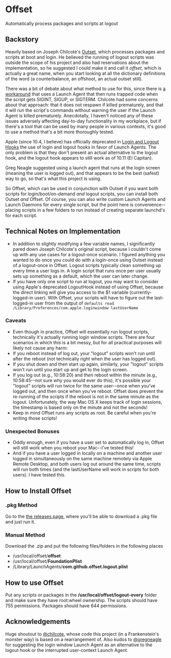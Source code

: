 # Offset
Automatically process packages and scripts at logout

## Backstory
Heavily based on Joseph Chilcote's [Outset](https://github.com/chilcote/outset), which processes packages and scripts at boot and login. He believed the running of logout scripts was outside the scope of his project and also had reservations about the implementation, so he suggested I could make it and call it _offset_, which is actually a great name, when you start looking at all the dictionary definitions of the word (a counterbalance, an offshoot, an actual outset still).

There was a bit of debate about what method to use for this, since there is [a workaround](http://apple.stackexchange.com/a/151492) that uses a Launch Agent that then runs trapped code when the script gets SIGINT, SIGUP, or SIGTERM. Chilcote had some concerns about that approach: that it does not respawn if killed prematurely, and that it will run the script's commands without warning the user if the Launch Agent is killed prematurely. Anecdotally, I haven't noticed any of these issues adversely affecting day-to-day functionality in my workplace, but if there's a tool that can be used by many people in various contexts, it's good to use a method that's a bit more thoroughly tested.

Apple (since 10.4, I believe) has officially deprecated in [Login and Logout Hooks](https://developer.apple.com/library/mac/documentation/MacOSX/Conceptual/BPSystemStartup/Chapters/CustomLogin.html) the use of login and logout hooks in favor of Launch Agents. The only problem is that they don't present an actual alternative to the logout hook, and the logout hook appears to still work as of 10.11 (El Capitan).

Greg Neagle suggested using a launch agent that runs at the login screen (meaning the user is logged out), and that appears to be the best (safest) way to go, so that's what this project is using.

So Offset, which can be used in conjunction with Outset if you want both scripts for login/boot/on-demand _and_ logout scripts, you can install both Outset _and_ Offset. Of course, you can also write custom Launch Agents and Launch Daemons for every single script, but the point here is convenience--placing scripts in a few folders to run instead of creating separate launchd's for each script.

## Technical Notes on Implementation
* In addition to slightly modifying a few variable names, I significantly pared down Joseph Chilcote's original script, because I couldn't come up with any use cases for a logout-once scenario. I figured anything you wanted to do once you could do with a login-once using Outset instead of a logout-once in Offset. Logout scripts typically clean something up every time a user logs in. A login script that runs once per user usually sets up something as a default, which the user can later change.
* If you have only one script to run at logout, you may want to consider using Apple's deprecated LogoutHook instead of using Offset, because the direct linking will give you access to the $1 variable (currently-logged-in user). With Offset, your scripts will have to figure out the last-logged-in user from the output of ```defaults read /Library/Preferences/com.apple.loginwindow lastUserName```

### Caveats
* Even though in practice, Offset will essentially run logout scripts, technically it's actually running login window scripts. There are four scenarios in which this is a bit messy, but for all practical purposes will likely not cause any harm:
 * If you reboot instead of log out, your "logout" scripts won't run until after the reboot (not technically right when the user has logged out).
 * If you shut down and then start up again, similarly, your "logout" scripts won't run until you start up and get to the login screen.
 * If you log out (e.g., 10:58:20) and _then_ reboot within the minute (e.g., 10:58:45--not sure why you would ever do this), it's possible your "logout" scripts will run twice for the same user--once when you've logged out, and then once when you've reboot. Offset does prevent the re-running of the scripts if the reboot is not in the same minute as the logout. Unfortunately, the way Mac OS X keeps track of login sessions, the timestamp is based only on the minute and not the seconds!
* Keep in mind Offset runs any scripts as root. Be careful when you're writing those scripts!

### Unexpected Bonuses
* Oddly enough, even if you have a user set to automatically log in, Offset will still work when you reboot your Mac--I've tested this!
* And if you have a user logged in locally on a machine and another user logged in simultaneously on the same machine remotely via Apple Remote Desktop, and both users log out around the same time, scripts will run both times (and the lastUserName will work in scripts for both users). I have tested this.

## How to Install Offset
### .pkg Method
Go to the [the releases page](https://github.com/aysiu/offset/releases), where you'll be able to download a .pkg file and just run it. 

### Manual Method
Download the .zip and put the following files/folders in the following places
* /usr/local/offset/**offset**
* /usr/local/offset/**FoundationPlist**
* /Library/LaunchAgents/**com.github.offset.logout.plist**

## How to use Offset
Put any scripts or packages in the **/usr/local/offset/logout-every** folder and make sure they have root:wheel ownership. The scripts should have 755 permissions. Packages should have 644 permissions.

## Acknowledgements
Huge shoutout to [@chilcote](https://github.com/chilcote), whose code this project (in a Frankenstein's monster way) is based on a rearrangement of. Also kudos to [@gregneagle](https://github.com/gregneagle) for suggesting the login window Launch Agent as an alternative to the logout hook or the interrupted user-context Launch Agent.
